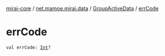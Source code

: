 [mirai-core](../../index.md) / [net.mamoe.mirai.data](../index.md) / [GroupActiveData](index.md) / [errCode](./err-code.md)

# errCode

`val errCode: `[`Int`](https://kotlinlang.org/api/latest/jvm/stdlib/kotlin/-int/index.html)`?`